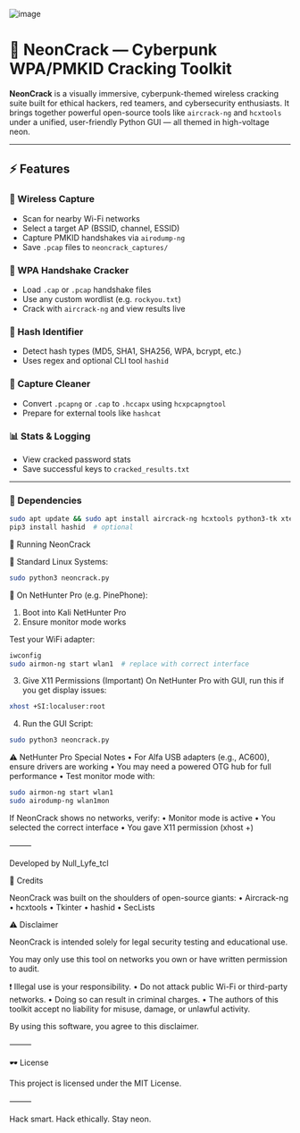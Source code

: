 ![image](https://github.com/user-attachments/assets/98c1370a-47e6-4927-8484-9343c74c2ea5)

# 🧬 NeonCrack — Cyberpunk WPA/PMKID Cracking Toolkit

**NeonCrack** is a visually immersive, cyberpunk-themed wireless cracking suite built for ethical hackers, red teamers, and cybersecurity enthusiasts. It brings together powerful open-source tools like `aircrack-ng` and `hcxtools` under a unified, user-friendly Python GUI — all themed in high-voltage neon.

---

## ⚡ Features

### 📡 Wireless Capture
- Scan for nearby Wi-Fi networks
- Select a target AP (BSSID, channel, ESSID)
- Capture PMKID handshakes via `airodump-ng`
- Save `.pcap` files to `neoncrack_captures/`

### 🧨 WPA Handshake Cracker
- Load `.cap` or `.pcap` handshake files
- Use any custom wordlist (e.g. `rockyou.txt`)
- Crack with `aircrack-ng` and view results live

### 🔎 Hash Identifier
- Detect hash types (MD5, SHA1, SHA256, WPA, bcrypt, etc.)
- Uses regex and optional CLI tool `hashid`

### 🧹 Capture Cleaner
- Convert `.pcapng` or `.cap` to `.hccapx` using `hcxpcapngtool`
- Prepare for external tools like `hashcat`

### 📊 Stats & Logging
- View cracked password stats
- Save successful keys to `cracked_results.txt`

---


### 🔧 Dependencies

```bash
sudo apt update && sudo apt install aircrack-ng hcxtools python3-tk xterm
pip3 install hashid  # optional
```

🧠 Running NeonCrack

🔸 Standard Linux Systems:
```bash
sudo python3 neoncrack.py
```
🔸 On NetHunter Pro (e.g. PinePhone):
1.	Boot into Kali NetHunter Pro
2.	Ensure monitor mode works

 Test your WiFi adapter:
```bash
iwconfig
sudo airmon-ng start wlan1  # replace with correct interface
```

3.	Give X11 Permissions (Important)
On NetHunter Pro with GUI, run this if you get display issues:
```bash
xhost +SI:localuser:root
```
4.	Run the GUI Script:
   ```bash
sudo python3 neoncrack.py
```
⚠️ NetHunter Pro Special Notes
	•	For Alfa USB adapters (e.g., AC600), ensure drivers are working
	•	You may need a powered OTG hub for full performance
	•	Test monitor mode with:
 ```bash
sudo airmon-ng start wlan1
sudo airodump-ng wlan1mon
```
   
If NeonCrack shows no networks, verify:
	•	Monitor mode is active
	•	You selected the correct interface
	•	You gave X11 permission (xhost +)






⸻

Developed by Null_Lyfe_tcl

🧾 Credits

NeonCrack was built on the shoulders of open-source giants:
	•	Aircrack-ng
	•	hcxtools
	•	Tkinter
	•	hashid
	•	SecLists

⚠️ Disclaimer

NeonCrack is intended solely for legal security testing and educational use.

You may only use this tool on networks you own or have written permission to audit.

❗ Illegal use is your responsibility.
	•	Do not attack public Wi-Fi or third-party networks.
	•	Doing so can result in criminal charges.
	•	The authors of this toolkit accept no liability for misuse, damage, or unlawful activity.

By using this software, you agree to this disclaimer.

⸻

🕶 License

This project is licensed under the MIT License.

⸻

Hack smart. Hack ethically. Stay neon.



